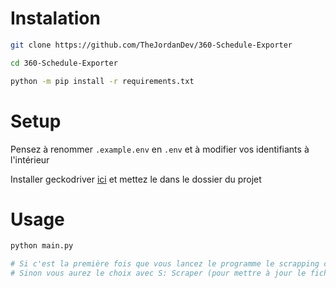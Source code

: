 # Instalation
```sh
git clone https://github.com/TheJordanDev/360-Schedule-Exporter

cd 360-Schedule-Exporter

python -m pip install -r requirements.txt
```

# Setup

Pensez à renommer `.example.env` en `.env` et à modifier vos identifiants à l'intérieur

Installer geckodriver [ici](https://github.com/mozilla/geckodriver/releases) et mettez le dans le dossier du projet

# Usage
```sh
python main.py

# Si c'est la première fois que vous lancez le programme le scrapping ce feras automatiquement.
# Sinon vous aurez le choix avec S: Scraper (pour mettre à jour le fichier .ics) ou C pour compiler le fichier json en .ics si vous n'avez plus le fichier.
```
